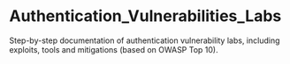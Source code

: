 # Authentication_Vulnerabilities_Labs
Step-by-step documentation of authentication vulnerability labs, including exploits, tools and mitigations (based on OWASP Top 10).
